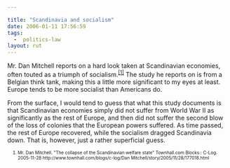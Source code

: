 ```yaml
---

title: "Scandinavia and socialism"
date: 2006-01-11 17:56:59
tags:
  -  politics-law
layout: rut
---
```



<p>Mr. Dan Mitchell reports on a hard look taken at Scandinavian economies, often touted as a triumph of socialism.<sup><a href="http://www.townhall.com/blogs/c-log/Dan Mitchell/story/2005/11/28/177018.html" title="The collapse of the Scandinavian welfare state">[1]</a></sup> The study he reports on is from a Belgian think tank, making this a little more significant to my eyes at least.  Europe tends to be more socialist than Americans do.</p>  <p>From the surface, I would tend to guess that what this study documents is that Scandinavian economies simply did not suffer from World War II as significantly as the rest of Europe, and then did not suffer the second blow of the loss of colonies that the European powers suffered.  As time passed, the rest of Europe recovered, while the socialism dragged Scandinavia down.  That is, however, just a rather superficial guess.</p>  <ol><font size="-2"><li>Mr. Dan Mitchell.  "The collapse of the Scandinavian welfare state" Townhall.com Blocks:: C-Log.  2005-11-28 http://www.townhall.com/blogs/c-log/Dan Mitchell/story/2005/11/28/177018.html </li></font></ol>

